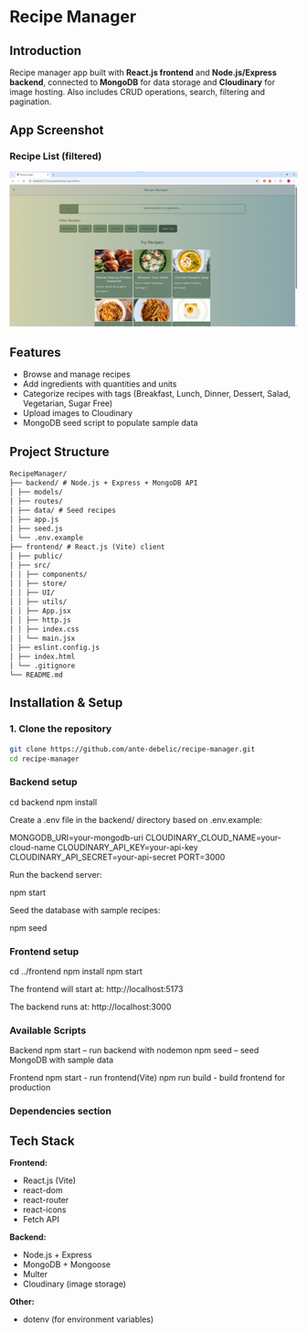 # Recipe Manager

## Introduction

Recipe manager app built with **React.js frontend** and **Node.js/Express backend**, connected to **MongoDB** for data storage and **Cloudinary** for image hosting.
Also includes CRUD operations, search, filtering and pagination.

## App Screenshot

### Recipe List (filtered)

![Recipe List](./assets/filteredRecipesList.png)

## Features

- Browse and manage recipes
- Add ingredients with quantities and units
- Categorize recipes with tags (Breakfast, Lunch, Dinner, Dessert, Salad, Vegetarian, Sugar Free)
- Upload images to Cloudinary
- MongoDB seed script to populate sample data

## Project Structure

```
RecipeManager/
├── backend/ # Node.js + Express + MongoDB API
│ ├── models/
│ ├── routes/
│ ├── data/ # Seed recipes
│ ├── app.js
│ ├── seed.js
│ └── .env.example
├── frontend/ # React.js (Vite) client
│ ├── public/
│ ├── src/
│ │ ├── components/
│ │ ├── store/
│ │ ├── UI/
│ │ ├── utils/
│ │ ├── App.jsx
│ │ ├── http.js
│ │ ├── index.css
│ │ └── main.jsx
│ ├── eslint.config.js
│ ├── index.html
│ └── .gitignore
└── README.md
```

## Installation & Setup

### 1. Clone the repository

```bash
git clone https://github.com/ante-debelic/recipe-manager.git
cd recipe-manager
```

### Backend setup

cd backend
npm install

Create a .env file in the backend/ directory based on .env.example:

MONGODB_URI=your-mongodb-uri
CLOUDINARY_CLOUD_NAME=your-cloud-name
CLOUDINARY_API_KEY=your-api-key
CLOUDINARY_API_SECRET=your-api-secret
PORT=3000

Run the backend server:

npm start

Seed the database with sample recipes:

npm seed

### Frontend setup

cd ../frontend
npm install
npm start

The frontend will start at:
http://localhost:5173

The backend runs at:
http://localhost:3000

### Available Scripts

Backend
npm start – run backend with nodemon
npm seed – seed MongoDB with sample data

Frontend
npm start - run frontend(Vite)
npm run build - build frontend for production

### Dependencies section

## Tech Stack

**Frontend:**

- React.js (Vite)
- react-dom
- react-router
- react-icons
- Fetch API

**Backend:**

- Node.js + Express
- MongoDB + Mongoose
- Multer
- Cloudinary (image storage)

**Other:**

- dotenv (for environment variables)
